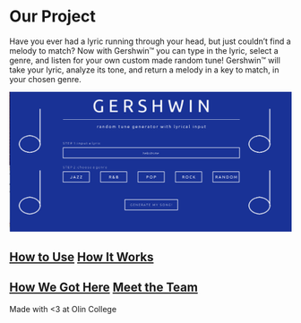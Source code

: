 # Our Project

Have you ever had a lyric running through your head, but just couldn’t find a melody to match? Now with Gershwin™ you can type in the lyric, select a genre, and listen for your own custom made random tune! Gershwin™ will take your lyric, analyze its tone, and return a melody in a key to match, in your chosen genre. 

![](gershwin.png)

## [How to Use](how_to_use.md) [How It Works](how_it_works.md) 
## [How We Got Here](how_we_got_here.md) [Meet the Team](meet_the_team.md) 

Made with <3 at Olin College
